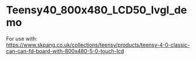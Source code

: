 # Teensy40_800x480_LCD50_lvgl_demo
 
For use with:
https://www.skpang.co.uk/collections/teensy/products/teensy-4-0-classic-can-can-fd-board-with-800x480-5-0-touch-lcd

